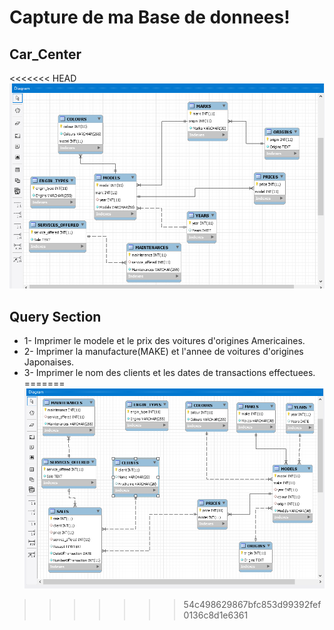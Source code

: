# Capture de ma Base de donnees!
## Car_Center
<<<<<<< HEAD
![image](Datbase.PNG)

## Query Section

* 1- Imprimer le modele et le prix des voitures d'origines Americaines.
* 2- Imprimer la manufacture(MAKE) et l'annee de voitures d'origines 
Japonaises.
* 3- Imprimer le nom des clients et les dates de transactions 
effectuees. 
=======
![image](database.png)
>>>>>>> 54c498629867bfc853d99392fef0136c8d1e6361
